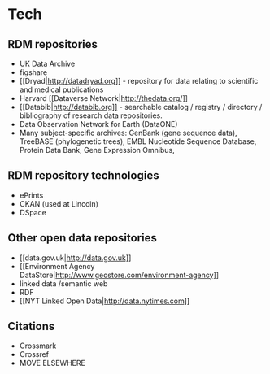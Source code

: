 # Tech #

## RDM repositories ##

 * UK Data Archive
 * figshare
 * [[Dryad|http://datadryad.org]] - repository for data relating to scientific and medical publications
 * Harvard [[Dataverse Network|http://thedata.org/]]
 * [[Databib|http://databib.org]] - searchable catalog / registry / directory / bibliography of research data repositories. 
 * Data Observation Network for Earth (DataONE)
 * Many subject-specific archives: GenBank (gene sequence data), TreeBASE (phylogenetic trees), EMBL Nucleotide Sequence Database, Protein Data Bank, Gene Expression Omnibus, 

## RDM repository technologies ##

 * ePrints
 * CKAN (used at Lincoln)
 * DSpace

## Other open data repositories ##

 * [[data.gov.uk|http://data.gov.uk]]
 * [[Environment Agency DataStore|http://www.geostore.com/environment-agency]]
 * linked data /semantic web
 * RDF
 * [[NYT Linked Open Data|http://data.nytimes.com]]

## Citations ##

 * Crossmark
 * Crossref
 * MOVE ELSEWHERE
